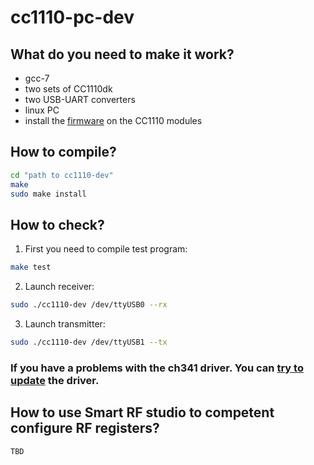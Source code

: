 # cc1110-pc-dev
## What do you need to make it work?
* gcc-7
* two sets of CC1110dk
* two USB-UART converters
* linux PC
* install the [firmware] on the CC1110 modules
## How to compile?

```bash
cd "path to cc1110-dev"
make
sudo make install
```

## How to check?
1. First you need to compile test program:
```bash
make test
```
2. Launch receiver:
```bash
sudo ./cc1110-dev /dev/ttyUSB0 --rx
```
3. Launch transmitter:
```bash
sudo ./cc1110-dev /dev/ttyUSB1 --tx
```
### If you have a problems with the ch341 driver. You can [try to update] the driver.
## How to use Smart RF studio to competent configure RF registers?
```
TBD
```
[firmware]:https://github.com/sfaxi19/cc1110-dev
[try to update]:https://www.linux.org.ru/forum/linux-hardware/11965571?cid=13293927
